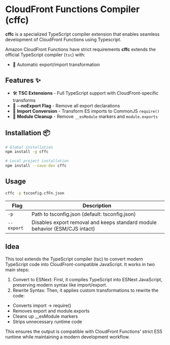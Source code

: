 # CloudFront Functions Compiler (cffc)

**cffc** is a specialized TypeScript compiler extension that enables seamless development of CloudFront Functions using Typescript.

Amazon CloudFront Functions have strict requirements **cffc** extends the official TypeScript compiler (`tsc`) with:
- 🔄 Automatic export/import transformation

## Features ✨

- 🛠 **TSC Extensions** - Full TypeScript support with CloudFront-specific transforms
- 🚫 **--noExport Flag** - Remove all export declarations
- 🔄 **Import Conversion** - Transform ES imports to CommonJS `require()`
- 🧼 **Module Cleanup** - Remove `__esModule` markers and `module.exports`

## Installation 📦

```bash
# Global installation
npm install -g cffc

# Local project installation
npm install --save-dev cffc
```

## Usage 
```bash
cffc -p tsconfig.cfFn.json
```

Flag | Description |
| - | - |
| `-p` | 	Path to tsconfig.json (default: tsconfig.json) |
| `--export` | Disables export removal and keeps standard module behavior (ESM/CJS intact) |

## Idea
This tool extends the TypeScript compiler (tsc) to convert modern TypeScript code into CloudFront-compatible JavaScript. It works in two main steps:

1. Convert to ESNext: First, it compiles TypeScript into ESNext JavaScript, preserving modern syntax like import/export.
2. Rewrite Syntax: Then, it applies custom transformations to rewrite the code:

- Converts import → require()
- Removes export and module.exports
- Cleans up __esModule markers
- Strips unnecessary runtime code

This ensures the output is compatible with CloudFront Functions' strict ES5 runtime while maintaining a modern development workflow.